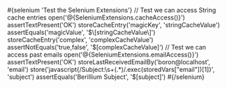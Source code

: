 \#{selenium 'Test the Selenium Extensions'} // Test we can access String cache entries open('@{SeleniumExtensions.cacheAccess()}') assertTextPresent('OK') storeCacheEntry('magicKey', 'stringCacheValue') assertEquals('magicValue', '$\[stringCacheValue\]') storeCacheEntry('complex', 'complexCacheValue') assertNotEquals('true,false', '$\[complexCacheValue\]') // Test we can access past emails open('@{SeleniumExtensions.emailAccess()}') assertTextPresent('OK') storeLastReceivedEmailBy('boron@localhost', 'email') store('javascript{/Subject:\\s+(.\*)/.exec(storedVars\["email"\])\[1\]}', 'subject') assertEquals('Berillium Subject', '$\[subject\]') \#{/selenium}
